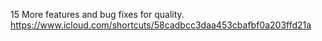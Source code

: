 15
More features and bug fixes for quality.
https://www.icloud.com/shortcuts/58cadbcc3daa453cbafbf0a203ffd21a
